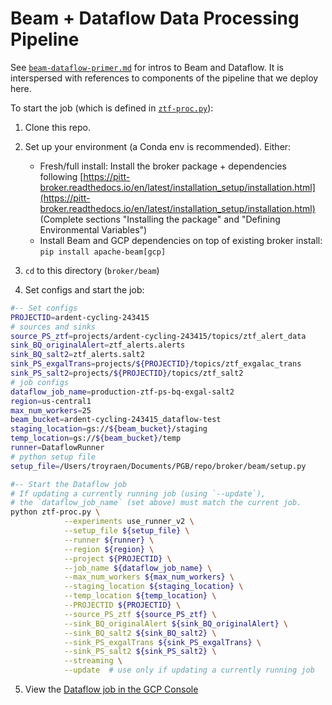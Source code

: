 # Beam + Dataflow Data Processing Pipeline

See [`beam-dataflow-primer.md`](beam-dataflow-primer.md) for intros to Beam and Dataflow.
It is interspersed with references to components of the pipeline that we deploy here.

To start the job (which is defined in [`ztf-proc.py`](ztf-proc.py)):

1. Clone this repo.

2. Set up your environment (a Conda env is recommended). Either:
    - Fresh/full install: Install the broker package + dependencies following [https://pitt-broker.readthedocs.io/en/latest/installation_setup/installation.html](https://pitt-broker.readthedocs.io/en/latest/installation_setup/installation.html) (Complete sections "Installing the package" and "Defining Environmental Variables")
    - Install Beam and GCP dependencies on top of existing broker install: `pip install apache-beam[gcp]`

3. `cd` to this directory (`broker/beam`)

4. Set configs and start the job:

```bash
#-- Set configs
PROJECTID=ardent-cycling-243415
# sources and sinks
source_PS_ztf=projects/ardent-cycling-243415/topics/ztf_alert_data
sink_BQ_originalAlert=ztf_alerts.alerts
sink_BQ_salt2=ztf_alerts.salt2
sink_PS_exgalTrans=projects/${PROJECTID}/topics/ztf_exgalac_trans
sink_PS_salt2=projects/${PROJECTID}/topics/ztf_salt2
# job configs
dataflow_job_name=production-ztf-ps-bq-exgal-salt2
region=us-central1
max_num_workers=25
beam_bucket=ardent-cycling-243415_dataflow-test
staging_location=gs://${beam_bucket}/staging
temp_location=gs://${beam_bucket}/temp
runner=DataflowRunner
# python setup file
setup_file=/Users/troyraen/Documents/PGB/repo/broker/beam/setup.py

#-- Start the Dataflow job
# If updating a currently running job (using `--update`),
# the `dataflow_job_name` (set above) must match the current job.
python ztf-proc.py \
            --experiments use_runner_v2 \
            --setup_file ${setup_file} \
            --runner ${runner} \
            --region ${region} \
            --project ${PROJECTID} \
            --job_name ${dataflow_job_name} \
            --max_num_workers ${max_num_workers} \
            --staging_location ${staging_location} \
            --temp_location ${temp_location} \
            --PROJECTID ${PROJECTID} \
            --source_PS_ztf ${source_PS_ztf} \
            --sink_BQ_originalAlert ${sink_BQ_originalAlert} \
            --sink_BQ_salt2 ${sink_BQ_salt2} \
            --sink_PS_exgalTrans ${sink_PS_exgalTrans} \
            --sink_PS_salt2 ${sink_PS_salt2} \
            --streaming \
            --update  # use only if updating a currently running job
```

5. View the [Dataflow job in the GCP Console](https://console.cloud.google.com/dataflow/jobs?project=ardent-cycling-243415)
